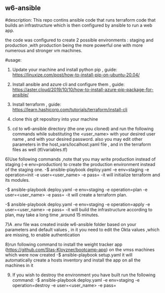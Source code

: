 ## w6-ansible

#description:
This repo contins ansible code that runs terraform code that builds an infrastructure which is then configured by ansible to run a web app.

the code was configured to create 2 possible environments : staging and production ,with production being the more powerful one with more numerous and stronger vm machines.

#usage: 
1) Update your machine and install python pip , guide: https://linuxize.com/post/how-to-install-pip-on-ubuntu-20.04/

2) Install ansible and azure cli and configure them , guide: https://aster.cloud/2019/10/10/how-to-install-azure-pip-package-for-ansible/

3) Install terraform , guide: https://learn.hashicorp.com/tutorials/terraform/install-cli

4) clone this git repository into your machine

5) cd to w6-ansible directory (the one you cloned) and run the following commands while substituting the <user_name> with your desired user name , and <password> with your desired password.
also you may edit other parameters in the host_vars/localhost.yaml file , and in the terraform files as well (tf/variables.tf)
 
6)Use following commands ,note that you may write production instead of staging (-e env=production) to create the production environment instead of the staging one.
-$ ansible-playbook deploy.yaml -e env=staging -e operation=init -e user=<user_name> -e pass=<password>
-it will initialize terraform and its modules.

-$ ansible-playbook deploy.yaml -e env=staging -e operation=plan -e user=<user_name> -e pass=<password>
-it will create a terraform plan.

-$ ansible-playbook deploy.yaml -e env=staging -e operation=apply -e user=<user_name> -e pass=<password>
-it will build the infrastructure according to plan, may take a long time ,around 15 minutes.

7)A .env file was created inside w6-ansible folder based on your parameters and default values , in it you need to edit the Okta values ,which are missing, to enable authentication

8)run following command to install the weight tracker app (https://github.com/Stas-Kloyzner/bootcamp-app) on the vmss machines which were now created
-$ ansible-playbook setup.yaml 
it will automatically create a hosts inventory and install the app on all the machines in it

9) If you wish to destroy the environment you have built run the following command:
-$ ansible-playbook deploy.yaml -e env=staging -e operation=destroy -e user=<user_name> -e pass=<password>

